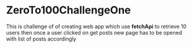 # ZeroTo100ChallengeOne
 This is challenge of of creating web app which use __fetchApi__ to retrieve 10 users then once a user clicked on get posts new page has to be opened with list of posts accordingly
 
